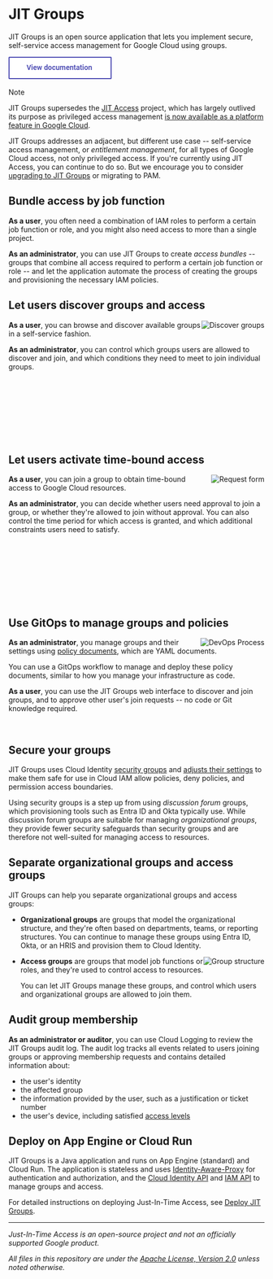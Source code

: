 # JIT Groups


JIT Groups is an open source application that lets you implement secure, self-service
access management for Google Cloud using groups.

[<img src="doc/documentation.png">](https://googlecloudplatform.github.io/jit-groups/)

> [!NOTE]
> JIT Groups supersedes the [JIT Access](https://googlecloudplatform.github.io/jit-groups/jitaccess-overview/) project, which has largely outlived its purpose as
> privileged access management
> [is now available as a platform feature in Google Cloud](https://cloud.google.com/iam/docs/pam-overview).
> 
> JIT Groups addresses an adjacent, but different use case -- self-service
> access management, or _entitlement management_, for all types of Google Cloud access, not only privileged access. 
> If you're currently using JIT Access, you can continue to do so. But we encourage you to consider 
> [upgrading to JIT Groups](https://googlecloudplatform.github.io/jit-groups/jitaccess-upgrade/) or migrating to PAM.


## Bundle access by job function

**As a user**, you often need a combination of IAM roles to perform a certain job function or role,
and you might also need access to more than a single project.

**As an administrator**, you can use JIT Groups to create _access bundles_ -- groups that combine all
access required to perform a certain job function or role -- and let the application automate the
process of creating the groups and provisioning the necessary IAM policies.

## Let users discover groups and access

<a href='https://googlecloudplatform.github.io/jit-groups/images/jitgroups-discover.png'>
  <img alt='Discover groups' src='https://googlecloudplatform.github.io/jit-groups/images/jitgroups-discover-350.png' align='right'>
</a>

**As a user**, you can browse and discover available groups in a self-service fashion.

**As an administrator**, you can control which groups users are allowed to discover and join,
and which conditions they need to meet to join individual groups.

<br /><br /><br /><br /><br /><br />
<img src='https://googlecloudplatform.github.io/jit-groups/images/pix.gif' style='width: 100%; height: 1px'>

## Let users activate time-bound access

<a href='https://googlecloudplatform.github.io/jit-groups/images/jitgroups-groupdetails.png'>
  <img alt='Request form' src='https://googlecloudplatform.github.io/jit-groups/images/jitgroups-groupdetails-300.png' align='right'>
</a>

**As a user**, you can join a group to obtain time-bound access to Google Cloud resources.

**As an administrator**, you can decide whether users need approval to join a group, or whether they're
allowed to join without approval. You can also control the time period for which access is granted, and which
additional constraints users need to satisfy.

<br /><br /><br /><br /><br /><br />
<img src='https://googlecloudplatform.github.io/jit-groups/images/pix.gif' style='width: 100%; height: 1px'>

## Use GitOps to manage groups and policies

<a href='https://googlecloudplatform.github.io/jit-groups/images/process.svg'>
  <img alt='DevOps Process' src='https://googlecloudplatform.github.io/jit-groups/images/process-450.png' align='right'>
</a>

**As an administrator**, you manage groups and their settings using [policy documents](https://googlecloudplatform.github.io/jit-groups/policy-reference/),
which are YAML documents.

You can use a GitOps workflow to manage and deploy these policy documents, similar to how
you manage your infrastructure as code.

**As a user**, you can use the JIT Groups web interface to discover and join groups, and to approve
other user's join requests -- no code or Git knowledge required.

<img src='https://googlecloudplatform.github.io/jit-groups/images/pix.gif' style='width: 100%; height: 1px'>

## Secure your groups

JIT Groups uses Cloud Identity [security groups](https://support.google.com/a/answer/10607394) and
[adjusts their settings](https://support.google.com/groups/answer/2464926?hl=en#advanced)
to make them safe for use in Cloud IAM allow policies, deny policies, and permission access boundaries.

Using security groups is a step up from using _discussion forum_ groups, which provisioning tools such as
Entra ID and Okta typically use. While discussion forum groups are suitable for managing _organizational groups_,
they provide fewer security safeguards than security groups and are therefore not well-suited for managing access to
resources.

## Separate organizational groups and access groups

JIT Groups can help you separate organizational groups and access groups:

+   **Organizational groups** are groups that model the organizational structure, and they're often based on
    departments, teams, or reporting structures. You can continue to manage these groups using Entra ID, Okta,
    or an HRIS and provision them to Cloud Identity.

<a href='https://googlecloudplatform.github.io/jit-groups/images/group-structure.svg'>
  <img alt='Group structure' src='https://googlecloudplatform.github.io/jit-groups/images/group-structure-450.png' align='right'>
</a>

+   **Access groups** are groups that model job functions or roles, and they're used to control access to
    resources.

    You can let JIT Groups manage these groups, and control which users and organizational groups
    are allowed to join them.

## Audit group membership

**As an administrator or auditor**, you can use Cloud Logging to review the JIT Groups audit log. The audit log tracks all events
related to users joining groups or approving membership requests and contains detailed information about:

* the user's identity
* the affected group
* the information provided by the user, such as a justification or ticket number
* the user's device, including satisfied [access levels](https://cloud.google.com/access-context-manager/docs/manage-access-levels)

## Deploy on App Engine or Cloud Run

JIT Groups is a Java application and runs on App Engine (standard) and Cloud Run. The application
is stateless and uses [Identity-Aware-Proxy](https://cloud.google.com/iap/docs/concepts-overview)
for authentication and authorization, and the [Cloud Identity API](https://cloud.google.com/identity/docs/reference/rest) and
[IAM API](https://cloud.google.com/iam/docs/reference/rest) to manage groups and access.

For detailed instructions on deploying Just-In-Time Access, see [Deploy JIT Groups](https://googlecloudplatform.github.io/jit-groups/jitgroups-deploy/).

--- 

_Just-In-Time Access is an open-source project and not an officially supported Google product._

_All files in this repository are under the
[Apache License, Version 2.0](LICENSE.txt) unless noted otherwise._
